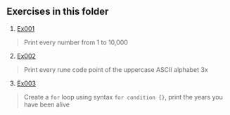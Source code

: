 ## Exercises in this folder
1. [Ex001](Ex001.go)
> Print every number from 1 to 10,000 
2. [Ex002](Ex002.go)
> Print every rune code point of the uppercase ASCII alphabet 3x
3. [Ex003](Ex003.go)
> Create a `for` loop using syntax `for condition {}`, print the years you have been alive